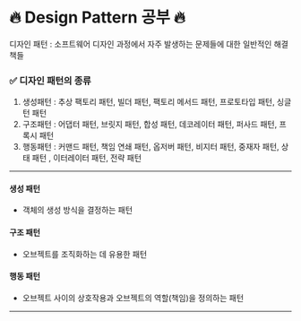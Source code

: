 # 🔥 Design Pattern 공부 🔥


디자인 패턴 : 소프트웨어 디자인 과정에서 자주 발생하는 문제들에 대한 일반적인 해결책들



### ✅ 디자인 패턴의 종류
1. 생성패턴 : 추상 팩토리 패턴, 빌더 패턴, 팩토리 메서드 패턴, 프로토타입 패턴, 싱글턴 패턴
2. 구조패턴 : 어댑터 패턴, 브릿지 패턴, 합성 패턴, 데코레이터 패턴, 퍼사드 패턴, 프록시 패턴
3. 행동패턴 : 커맨드 패턴, 책임 연쇄 패턴, 옵저버 패턴, 비지터 패턴, 중재자 패턴, 상태 패턴 , 이터레이터 패턴, 전략 패턴

-----

#### 생성 패턴 
- 객체의 생성 방식을 결정하는 패턴

#### 구조 패턴
- 오브젝트를 조직화하는 데 유용한 패턴

#### 행동 패턴 
- 오브젝트 사이의 상호작용과 오브젝트의 역할(책임)을 정의하는 패턴

-----
